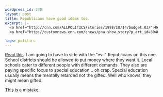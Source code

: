 ```yaml
--- 
wordpress_id: 230
layout: post
title: Republicans have good ideas too.
excerpt: |-
  <a href="http://cnn.com/ALLPOLITICS/stories/1998/10/14/budget.03/">Read this</a>.  I am going to have to side with the "evil" Republicans on this one.  School districts should be allowed to put money where they want it.  Local schools cater to different people with different demands.  They also are paying specific focus to special education... oh crap.  Special education usually means the mentally retarded not the gifted.  Well who knows, they might mean gifted.<p>
  <a href="http://customnews.cnn.com/cnews/pna.show_story?p_art_id=3040484&p_section_name=&p_art_type=763693&p_subcat=Development&p_category=Internet">This</a> is a mistake.

tags: politics
---
```


<a href="http://cnn.com/ALLPOLITICS/stories/1998/10/14/budget.03/">Read this</a>.  I am going to have to side with the "evil" Republicans on this one.  School districts should be allowed to put money where they want it.  Local schools cater to different people with different demands.  They also are paying specific focus to special education... oh crap.  Special education usually means the mentally retarded not the gifted.  Well who knows, they might mean gifted.<p>
<a href="http://customnews.cnn.com/cnews/pna.show_story?p_art_id=3040484&p_section_name=&p_art_type=763693&p_subcat=Development&p_category=Internet">This</a> is a mistake.
